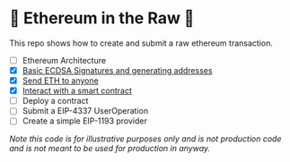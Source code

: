 # 🥩 Ethereum in the Raw 🫢

This repo shows how to create and submit a raw ethereum transaction. 

- [ ] Ethereum Architecture
- [x] [Basic ECDSA Signatures and generating addresses](scripts/01-ecdsa.ts)
- [x] [Send ETH to anyone](scripts/02-transaction.ts)
- [x] [Interact with a smart contract](scripts/03-contract.ts)
- [ ] Deploy a contract
- [ ] Submit a EIP-4337 UserOperation
- [ ] Create a simple EIP-1193 provider

_Note this code is for illustrative purposes only and is not production code and is not meant to be used for production in anyway._
